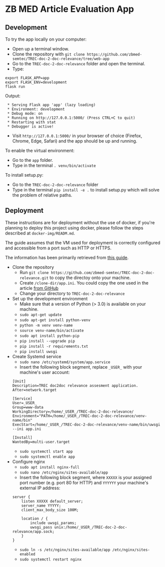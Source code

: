 # ZB MED Article Evaluation App

## Development

To try the app locally on your computer:
- Open up a terminal window.
- Clone the repository with `git clone https://github.com/zbmed-semtec/TREC-doc-2-doc-relevance/tree/web-app`
- Go to the `TREC-doc-2-doc-relevance` folder and open the terminal.
- Type:
```
export FLASK_APP=app
export FLASK_ENV=development
flask run
```
Output:
```
 * Serving Flask app 'app' (lazy loading)
 * Environment: development
 * Debug mode: on
 * Running on http://127.0.0.1:5000/ (Press CTRL+C to quit)
 * Restarting with stat
 * Debugger is active!
```
- Visit `http://127.0.0.1:5000/` in your browser of choice (Firefox, Chrome, Edge, Safari) and the app should be up and running.

To enable the virtual environment:
- Go to the `app` folder.
- Type in the terminal `. venv/bin/activate`

To install setup.py:
- Go to the `TREC-doc-2-doc-relevance` folder
- Type in the terminal `pip install -e .` to install setup.py which will solve the problem of relative paths.

## Deployment

These instructions are for deployment without the use of docker, if you're planning to deploy this project using docker,
please follow the steps described at `docker-img/READM.md`.

The guide assumes that the VM used for deployment is correctly configured and accessible from a port such as HTTP or HTTPS.

The information has been primarily retrieved from [this guide](https://pythonise.com/series/learning-flask/deploy-a-flask-app-nginx-uwsgi-virtual-machine).

- Clone the repository
    - Run `git clone https://github.com/zbmed-semtec/TREC-doc-2-doc-relevance.git` to copy the directoy onto your machine.
    - Create `/clone-dir/app.ini`. You could copy the one used in the article [from GitHub](https://github.com/Julian-Nash/simple-flask-demo/blob/master/app.ini)
    - Change your directory to `TREC-doc-2-doc-relevance`
- Set up the development environment
    - Make sure that a version of Python (> 3.0) is available on your machine.
    - `sudo apt-get update`
    - `sudo apt-get install python-venv`
    - `python -m venv venv-name`
    - `source venv-name/bin/activate`
    - `sudo apt install python-pip`
    - `pip install --upgrade pip`
    - `pip install -r requirements.txt`
    - `pip install uwsgi`
- Create Systemd service
    - `sudo nano /etc/systemd/system/app.service`
    - Insert the following block segment, replace `_USER_` with your machine's user account:
    ```
    [Unit]
    Description=TREC doc2doc relevance assesment application.
    After=network.target

    [Service]
    User=_USER_
    Group=www-data
    WorkingDirectory=/home/_USER_/TREC-doc-2-doc-relevance/
    Environment="PATH=/home/_USER_/TREC-doc-2-doc-relevance/venv-name/bin"
    ExecStart=/home/_USER_/TREC-doc-2-doc-relevance/venv-name/bin/uwsgi --ini app.ini

    [Install]
    WantedBy=multi-user.target
    ```
    - `sudo systemctl start app`
    - `sudo systemctl enable app`
- Configure nginx
    - `sudo apt install nginx-full`
    - `sudo nano /etc/nginx/sites-available/app`
    - Insert the following block segment, where `XXXXX` is your assigned port number (e.g. port 80 for HTTP) and `YYYYYY` your machine's external IP address:
    ```
    server {
        listen XXXXX default_server;
        server_name YYYYY;
        client_max_body_size 100M;

        location / {
            include uwsgi_params;
            uwsgi_pass unix:/home/_USER_/TREC-doc-2-doc-relevance/app.sock;
        }
    }
    ```
    - `sudo ln -s /etc/nginx/sites-available/app /etc/nginx/sites-enabled`
    - `sudo systemctl restart nginx`